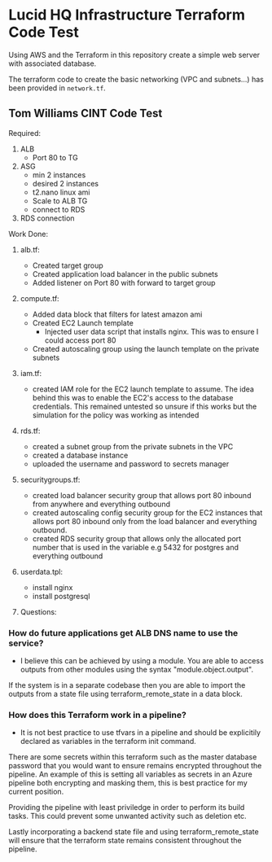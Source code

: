 # Lucid HQ Infrastructure Terraform Code Test #

Using AWS and the Terraform in this repository create a simple web server with associated database.

The terraform code to create the basic networking (VPC and subnets...) has been provided in `network.tf`.


## Tom Williams CINT Code Test

Required:
1. ALB
    - Port 80 to TG
1. ASG
    - min 2 instances
    - desired 2 instances
    - t2.nano linux ami
    - Scale to ALB TG
    - connect to RDS
1. RDS connection

Work Done:
1. alb.tf:
    - Created target group
    - Created application load balancer in the public subnets
    - Added listener on Port 80 with forward to target group

1. compute.tf:
    - Added data block that filters for latest amazon ami
    - Created EC2 Launch template
        - Injected user data script that installs nginx. This was to ensure I could access port 80
    - Created autoscaling group using the launch template on the private subnets

1. iam.tf:
    - created IAM role for the EC2 launch template to assume. The idea behind this was to enable the EC2's access to the database credentials. This remained untested so unsure if this works but the simulation for the policy was working as intended

1. rds.tf:
    - created a subnet group from the private subnets in the VPC
    - created a database instance 
    - uploaded the username and password to secrets manager

1. securitygroups.tf:
    - created load balancer security group that allows port 80 inbound from anywhere and everything outbound 
    - created autoscaling config security group for the EC2 instances that allows port 80 inbound only from the load balancer and everything outbound.
    - created RDS security group that allows only the allocated port number that is used in the variable e.g 5432 for postgres and everything outbound

1. userdata.tpl:
    - install nginx
    - install postgresql


1. Questions:
### How do future applications get ALB DNS name to use the service?
- I believe this can be achieved by using a module. You are able to access outputs from other modules using the syntax "module.object.output".

If the system is in a separate codebase then you are able to import the outputs from a state file using terraform_remote_state in a data block.

### How does this Terraform work in a pipeline?
- It is not best practice to use tfvars in a pipeline and should be explicitily declared as variables in the terraform init command.

There are some secrets within this terraform such as the master database password that you would want to ensure remains encrypted throughout the pipeline. An example of this is setting all variables as secrets in an Azure pipeline both encrypting and masking them, this is best practice for my current position.

Providing the pipeline with least priviledge in order to perform its build tasks. This could prevent some unwanted activity such as deletion etc.

Lastly incorporating a backend state file and using terraform_remote_state will ensure that the terraform state remains consistent throughout the pipeline.


